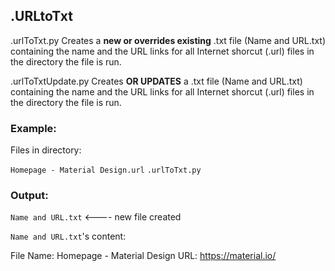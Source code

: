 ## .URLtoTxt

.urlToTxt.py
Creates a **new or overrides existing** .txt file (Name and URL.txt) containing the name and the URL links for all Internet shorcut (.url) files in the directory the file is run.

.urlToTxtUpdate.py
Creates **OR UPDATES** a .txt file (Name and URL.txt) containing the name and the URL links for all Internet shorcut (.url) files in the directory the file is run.

### Example:

Files in directory:

`Homepage - Material Design.url`
`.urlToTxt.py`

### Output:
`Name and URL.txt` <---- new file created

`Name and URL.txt`'s content:

File Name: Homepage - Material Design
URL: https://material.io/
